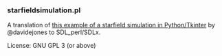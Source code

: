 ### starfieldsimulation.pl

A translation of [this example of a starfield simulation in Python/Tkinter](https://github.com/davidejones/starfield) by @davidejones to SDL_perl/SDLx.

License: GNU GPL 3 (or above)

